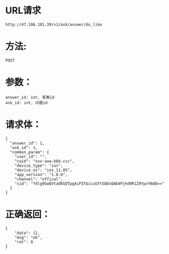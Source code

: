 # URL请求
```
http://47.106.101.39/v1/ask/answer/do_like
```

# 方法:
```
POST
```

# 参数：
```
answer_id: int, 答案id
ask_id: int, 问题id
```
# 请求体：
```
{
  "answer_id": 1,
  "ask_id": 1,
  "common_param": {
    "user_id": "",
    "cuid": "xxx-aaa-bbb-ccc",
    "device_type": "ios",
    "device_os": "ios_11.05",
    "app_version": "1.0.0",
    "channel": "offical",
    "sid": "Y4lg9GwQVtaOEGQTpgAiPZtGicuU7tSADsQAb4Pjhd9R1Z9YpvYNdQ=="
  }
}
```
# 正确返回：
```
{
    "data": {},
    "msg": "ok",
    "ret": 0
}
```



